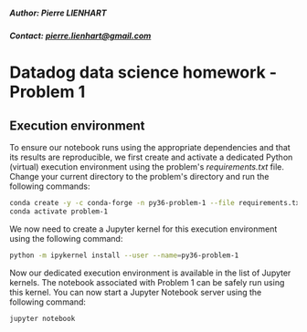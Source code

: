 ##### Author: Pierre LIENHART
##### Contact: pierre.lienhart@gmail.com

# Datadog data science homework - Problem 1

## Execution environment
To ensure our notebook runs using the appropriate dependencies and that its results are reproducible, we first create 
and activate a dedicated Python (virtual) execution environment using the problem's  *requirements.txt* file. Change 
your current directory to the problem's directory and run the following commands:

```bash
conda create -y -c conda-forge -n py36-problem-1 --file requirements.txt
conda activate problem-1
```

We now need to create a Jupyter kernel for this execution environment using the following command:

```bash
python -m ipykernel install --user --name=py36-problem-1
```

Now our dedicated execution environment is available in the list of Jupyter kernels. The notebook associated with 
Problem 1 can be safely run using this kernel. You can now start a Jupyter Notebook server using the following command:

```bash 
jupyter notebook
```

